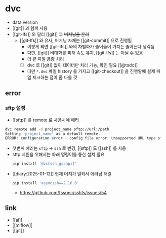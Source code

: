 # dvc
- data version
- [[git]] 과 함께 사용
- [[git-lfs]] 와 달리 [[git]] 과 ~~버저닝을 분리~~
  - [[git-lfs]] 와 유사, 버저닝 자체는 [[git-commit]] 으로 진행됨
    - 이렇게 되면 [[git-lfs]] 와의 차별화가 줄어들어 가치는 줄어든다 생각됨
    - 다만, [[git]] 비대화를 피해 속도 유지, [[git-lfs]] 는 아닐 수 있음
    - 더 큰 파일 용량 처리
    - [ ] dvc 로 [[git]] 없이 데이터만 처리 가능, 확인 필요 [[@todo]]
    - 다만 `*.dvc` 파일 history 를 가지고 [[git-checkout]] 을 진행할때 실제 파일 체크하는 점이 좀 다를 것

## error
### sftp 설정
+ [[sftp]] 를 remote 로 사용시에 에러
```sh 
dvc remote add -d project_name sftp://url:/path
Setting 'project_name' as a default remote.
ERROR: configuration error - config file error: Unsupported URL type sftp:// for dictionary value @ data['remote']['project_name']
```
  - 첫번째 에러는 `sftp` -> `ssh` 로 변경, [[sftp]] 도 [[ssh]] 를 사용
  - sftp 지원을 위해서는 아래 명령어를 통한 설치 필요
    ```sh 
    pip install 'dvc[ssh_gssapi]'
    ```
  - [[diary:2025-01-12]] 현재 머지가 덜되서 에러남 해결
    ```sh 
    pip install 'asyncssh==2.18.0'
    ```
    + https://github.com/fsspec/sshfs/issues/54

## link
- [[ai]]
- [[mlflow]]
- [[git]]
